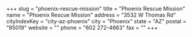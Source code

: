 +++
slug = "phoenix-rescue-mission"
title = "Phoenix Rescue Mission"
name = "Phoenix Rescue Mission"
address = "3532 W Thomas Rd"
cityIndexKey = "city-az-phoenix"
city = "Phoenix"
state = "AZ"
postal = "85019"
website = ""
phone = "602 272-4663"
fax = ""
+++
